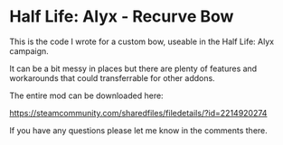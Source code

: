 # Half Life: Alyx - Recurve Bow

This is the code I wrote for a custom bow, useable in the Half Life: Alyx campaign.

It can be a bit messy in places but there are plenty of features and workarounds that could transferrable for other addons.

The entire mod can be downloaded here:

https://steamcommunity.com/sharedfiles/filedetails/?id=2214920274

If you have any questions please let me know in the comments there.
